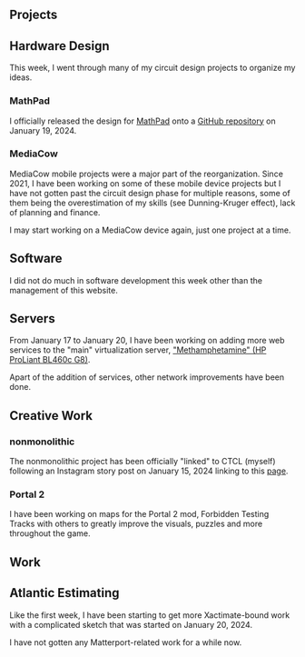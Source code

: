 ## Projects

## Hardware Design
This week, I went through many of my circuit design projects to organize my ideas. 

### MathPad
I officially released the design for [MathPad](../../projects/mathpad/) onto a [GitHub repository](https://github.com/ctcl-bregis/mathpad) on January 19, 2024. 

### MediaCow
MediaCow mobile projects were a major part of the reorganization. Since 2021, I have been working on some of these mobile device projects but I have not gotten past the circuit design phase for multiple reasons, some of them being the overestimation of my skills (see Dunning-Kruger effect), lack of planning and finance.

I may start working on a MediaCow device again, just one project at a time.

## Software
I did not do much in software development this week other than the management of this website.

## Servers
From January 17 to January 20, I have been working on adding more web services to the "main" virtualization server, ["Methamphetamine" (HP ProLiant BL460c G8)](../../projects/srv_amp).

Apart of the addition of services, other network improvements have been done.

## Creative Work

### nonmonolithic
The nonmonolithic project has been officially "linked" to CTCL (myself) following an Instagram story post on January 15, 2024 linking to this [page](../../projects/nonmono).

### Portal 2
I have been working on maps for the Portal 2 mod, Forbidden Testing Tracks with others to greatly improve the visuals, puzzles and more throughout the game.

## Work

## Atlantic Estimating
Like the first week, I have been starting to get more Xactimate-bound work with a complicated sketch that was started on January 20, 2024.

I have not gotten any Matterport-related work for a while now.

